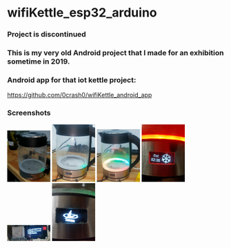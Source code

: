 # wifiKettle_esp32_arduino
### Project is discontinued
### This is my very old Android project that I made for an exhibition sometime in 2019.

### Android app for that iot kettle project:
https://github.com/0crash0/wifiKettle_android_app


### Screenshots 
<img src="https://github.com/0crash0/wifiKettle_esp32_arduino/blob/main/images/img1.jpg" width="100"> <img src="https://github.com/0crash0/wifiKettle_esp32_arduino/blob/main/images/img2.jpg" width="100"> 
<img src="https://github.com/0crash0/wifiKettle_esp32_arduino/blob/main/images/img3.jpg" width="100"> <img src="https://github.com/0crash0/wifiKettle_esp32_arduino/blob/main/images/img4.JPG" width="100"> 
<img src="https://github.com/0crash0/wifiKettle_esp32_arduino/blob/main/images/img5.jpg" width="100"> <img src="https://github.com/0crash0/wifiKettle_esp32_arduino/blob/main/images/img6.JPG" width="100"> 
